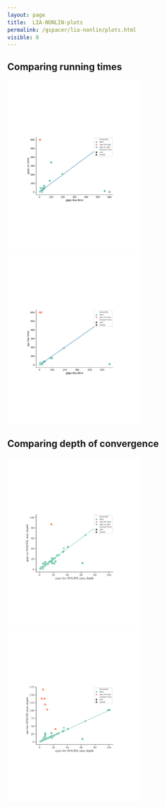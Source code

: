 ```yaml
---
layout: page
title:  LIA-NONLIN-plots
permalink: /gspacer/lia-nonlin/plots.html
visible: 0
---
```


## Comparing running times
<!-- ![GSpacer-bw vs GSpacer-sc](/assets/gspc/LIA-LIN/plots/gspc-bwgspc-sctime.svg)  -->
<!-- ![GSpacer-bw vs Spacer-bw](/assets/gspc/LIA-LIN/plots/gspc-bwspc-bwtime.svg) -->
[<img src="/assets/gspc/LIA-NONLIN/plots/gspc-bwgspc-sctime.svg" width="300"/>](/assets/gspc/LIA-NONLIN/plots/gspc-bwgspc-sctime.svg)   [<img src="/assets/gspc/LIA-NONLIN/plots/gspc-bwspc-bwtime.svg" width="300"/>](/assets/gspc/LIA-NONLIN/plots/gspc-bwspc-bwtime.svg) 
## Comparing depth of convergence
[<img src="/assets/gspc/LIA-NONLIN/plots/gspc-bwgspc-scSPACER_max_depth.svg" width="300"/>](/assets/gspc/LIA-NONLIN/plots/gspc-bwgspc-scSPACER_max_depth.svg)  [<img src="/assets/gspc/LIA-NONLIN/plots/gspc-bwspc-bwSPACER_max_depth.svg" width="300"/>](/assets/gspc/LIA-NONLIN/plots/gspc-bwspc-bwSPACER_max_depth.svg) 
<!-- ![GSpacer-bw vs GSpacer-sc](/assets/gspc/LIA-LIN/plots/gspc-bwgspc-scSPACER_max_depth.svg) -->
<!-- ![GSpacer-bw vs Spacer-bw](/assets/gspc/LIA-LIN/plots/gspc-bwspc-bwSPACER_max_depth.svg) -->

